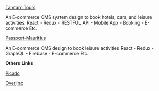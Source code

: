 
[Tamtam Tours](https://tamtam-tours-1509712686186.firebaseapp.com)

An E-commerce CMS system design to book hotels, cars, and leisure activities.
React - Redux - RESTFUL API - Mobile App - Booking - E-commerce Etc.

[Passport-Mauritius](https://passport-mauritius-8f8a8.firebaseapp.com/)

An E-commerce CMS  design to book leisure activities 
React - Redux - GraphQL - Firebase - E-commerce Etc.

**Others Links**

[Picadc](https://picadc-406ef.firebaseapp.com/)

[Overjinc](http://www.overjinc.com/)
